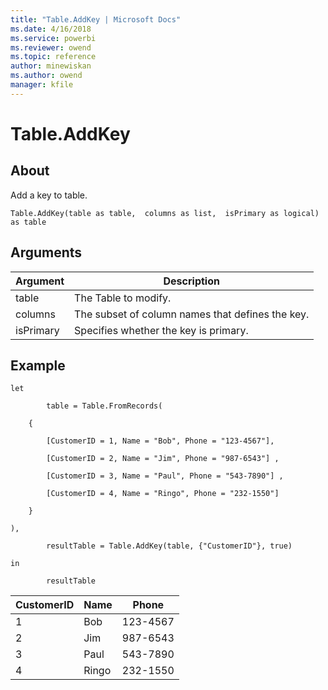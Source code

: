 ```yaml
---
title: "Table.AddKey | Microsoft Docs"
ms.date: 4/16/2018
ms.service: powerbi
ms.reviewer: owend
ms.topic: reference
author: minewiskan
ms.author: owend
manager: kfile
---
```

# Table.AddKey

  
## About  
Add a key to table.  
  
```  
Table.AddKey(table as table,  columns as list,  isPrimary as logical) as table  
```  
  
## Arguments  
  
|Argument|Description|  
|------------|---------------|  
|table|The Table to modify.|  
|columns|The subset of column names that defines the key.|  
|isPrimary|Specifies whether the key is primary.|  
  
## <a name="__goback"></a>Example  
  
```  
let  
  
        table = Table.FromRecords(  
  
    {  
  
        [CustomerID = 1, Name = "Bob", Phone = "123-4567"],  
  
        [CustomerID = 2, Name = "Jim", Phone = "987-6543"] ,  
  
        [CustomerID = 3, Name = "Paul", Phone = "543-7890"] ,  
  
        [CustomerID = 4, Name = "Ringo", Phone = "232-1550"]  
  
    }  
  
),  
  
        resultTable = Table.AddKey(table, {"CustomerID"}, true)  
  
in  
  
        resultTable  
```  
  
|CustomerID|Name|Phone|  
|--------------|--------|---------|  
|1|Bob|123-4567|  
|2|Jim|987-6543|  
|3|Paul|543-7890|  
|4|Ringo|232-1550|  
  
